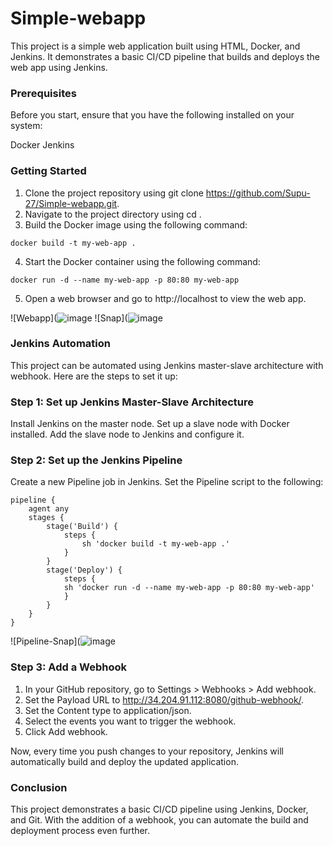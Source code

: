 # Simple-webapp

This project is a simple web application built using HTML, Docker, and Jenkins. It demonstrates a basic CI/CD pipeline that builds and deploys the web app using Jenkins.

### Prerequisites
Before you start, ensure that you have the following installed on your system:

Docker
Jenkins

### Getting Started

1. Clone the project repository using git clone <https://github.com/Supu-27/Simple-webapp.git>.
2. Navigate to the project directory using cd <Simple-webapp>.
3. Build the Docker image using the following command:

```
docker build -t my-web-app .
```

4. Start the Docker container using the following command:

```
docker run -d --name my-web-app -p 80:80 my-web-app
```

5. Open a web browser and go to http://localhost to view the web app.

![Webapp](![image](https://user-images.githubusercontent.com/125067454/236525689-4dd87aca-e72a-4de9-bb68-9c0ac290e4ab.png)
![Snap](![image](https://user-images.githubusercontent.com/125067454/236526139-bd47db5c-a976-4786-a7ab-5b525e45ec91.png)



### Jenkins Automation

This project can be automated using Jenkins master-slave architecture with webhook. Here are the steps to set it up:

### Step 1: Set up Jenkins Master-Slave Architecture

Install Jenkins on the master node.
Set up a slave node with Docker installed.
Add the slave node to Jenkins and configure it.

### Step 2: Set up the Jenkins Pipeline

Create a new Pipeline job in Jenkins.
Set the Pipeline script to the following:

```
pipeline {
    agent any
    stages {
        stage('Build') {
            steps {
                sh 'docker build -t my-web-app .'
            }
        }
        stage('Deploy') {
            steps {
            sh 'docker run -d --name my-web-app -p 80:80 my-web-app'
            }
        }
    }
}

```
![Pipeline-Snap](![image](https://user-images.githubusercontent.com/125067454/236525412-bbf6c2b2-281c-4a9a-b3ad-39b60a306f96.png)


### Step 3: Add a Webhook

1. In your GitHub repository, go to Settings > Webhooks > Add webhook.
2. Set the Payload URL to http://34.204.91.112:8080/github-webhook/.
3. Set the Content type to application/json.
4. Select the events you want to trigger the webhook.
5. Click Add webhook.

Now, every time you push changes to your repository, Jenkins will automatically build and deploy the updated application.

### Conclusion

This project demonstrates a basic CI/CD pipeline using Jenkins, Docker, and Git. With the addition of a webhook, you can automate the build and deployment process even further.
